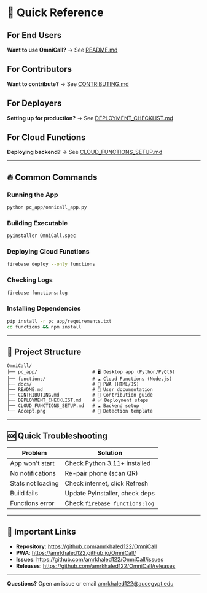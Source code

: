 # 🎯 Quick Reference

## For End Users

**Want to use OmniCall?** → See [README.md](README.md)

## For Contributors

**Want to contribute?** → See [CONTRIBUTING.md](CONTRIBUTING.md)

## For Deployers

**Setting up for production?** → See [DEPLOYMENT_CHECKLIST.md](DEPLOYMENT_CHECKLIST.md)

## For Cloud Functions

**Deploying backend?** → See [CLOUD_FUNCTIONS_SETUP.md](CLOUD_FUNCTIONS_SETUP.md)

---

## 🔥 Common Commands

### Running the App
```bash
python pc_app/omnicall_app.py
```

### Building Executable
```bash
pyinstaller OmniCall.spec
```

### Deploying Cloud Functions
```bash
firebase deploy --only functions
```

### Checking Logs
```bash
firebase functions:log
```

### Installing Dependencies
```bash
pip install -r pc_app/requirements.txt
cd functions && npm install
```

---

## 📁 Project Structure

```
OmniCall/
├── pc_app/                    # 🖥️ Desktop app (Python/PyQt6)
├── functions/                 # ☁️ Cloud Functions (Node.js)
├── docs/                      # 📱 PWA (HTML/JS)
├── README.md                  # 📖 User documentation
├── CONTRIBUTING.md            # 🤝 Contribution guide
├── DEPLOYMENT_CHECKLIST.md    # ✅ Deployment steps
├── CLOUD_FUNCTIONS_SETUP.md   # ☁️ Backend setup
└── Accept.png                 # 🎯 Detection template
```

---

## 🆘 Quick Troubleshooting

| Problem | Solution |
|---------|----------|
| App won't start | Check Python 3.11+ installed |
| No notifications | Re-pair phone (scan QR) |
| Stats not loading | Check internet, click Refresh |
| Build fails | Update PyInstaller, check deps |
| Functions error | Check `firebase functions:log` |

---

## 🔗 Important Links

- **Repository**: https://github.com/amrkhaled122/OmniCall
- **PWA**: https://amrkhaled122.github.io/OmniCall/
- **Issues**: https://github.com/amrkhaled122/OmniCall/issues
- **Releases**: https://github.com/amrkhaled122/OmniCall/releases

---

**Questions?** Open an issue or email amrkhaled122@aucegypt.edu
